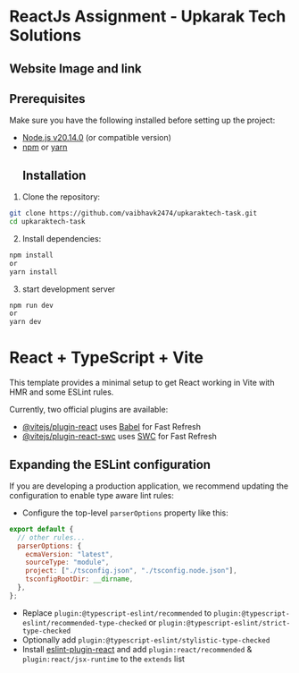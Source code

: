 # ReactJs Assignment - Upkarak Tech Solutions

## Website Image and link

## Prerequisites

Make sure you have the following installed before setting up the project:

- [Node.js v20.14.0](https://nodejs.org/en/) (or compatible version)
- [npm](https://www.npmjs.com/) or [yarn](https://yarnpkg.com/)
  ## Installation

1.  Clone the repository:

```sh
git clone https://github.com/vaibhavk2474/upkaraktech-task.git
cd upkaraktech-task
```

2.  Install dependencies:

```sh
npm install
or
yarn install
```

3. start development server

```sh
npm run dev
or
yarn dev
```

# React + TypeScript + Vite

This template provides a minimal setup to get React working in Vite with HMR and some ESLint rules.

Currently, two official plugins are available:

- [@vitejs/plugin-react](https://github.com/vitejs/vite-plugin-react/blob/main/packages/plugin-react/README.md) uses [Babel](https://babeljs.io/) for Fast Refresh
- [@vitejs/plugin-react-swc](https://github.com/vitejs/vite-plugin-react-swc) uses [SWC](https://swc.rs/) for Fast Refresh

## Expanding the ESLint configuration

If you are developing a production application, we recommend updating the configuration to enable type aware lint rules:

- Configure the top-level `parserOptions` property like this:

```js
export default {
  // other rules...
  parserOptions: {
    ecmaVersion: "latest",
    sourceType: "module",
    project: ["./tsconfig.json", "./tsconfig.node.json"],
    tsconfigRootDir: __dirname,
  },
};
```

- Replace `plugin:@typescript-eslint/recommended` to `plugin:@typescript-eslint/recommended-type-checked` or `plugin:@typescript-eslint/strict-type-checked`
- Optionally add `plugin:@typescript-eslint/stylistic-type-checked`
- Install [eslint-plugin-react](https://github.com/jsx-eslint/eslint-plugin-react) and add `plugin:react/recommended` & `plugin:react/jsx-runtime` to the `extends` list
